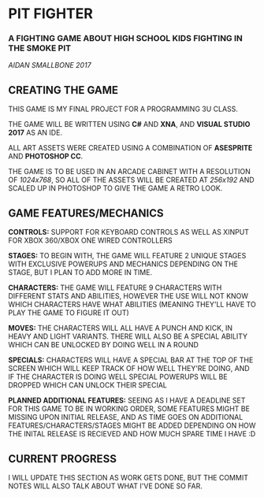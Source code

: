 # **PIT FIGHTER**
### A FIGHTING GAME ABOUT HIGH SCHOOL KIDS FIGHTING IN THE SMOKE PIT
_AIDAN SMALLBONE 2017_

## CREATING THE GAME

THIS GAME IS MY FINAL PROJECT FOR A PROGRAMMING 3U CLASS.

THE GAME WILL BE WRITTEN USING **C#** AND **XNA**, AND **VISUAL STUDIO 2017** AS AN IDE.

ALL ART ASSETS WERE CREATED USING A COMBINATION OF **ASESPRITE** AND **PHOTOSHOP CC**.

THE GAME IS TO BE USED IN AN ARCADE CABINET WITH A RESOLUTION OF _1024x768_, SO ALL OF THE ASSETS WILL BE CREATED AT _256x192_ AND SCALED UP IN PHOTOSHOP TO GIVE THE GAME A RETRO LOOK.

## GAME FEATURES/MECHANICS

**CONTROLS:** SUPPORT FOR KEYBOARD CONTROLS AS WELL AS XINPUT FOR XBOX 360/XBOX ONE WIRED CONTROLLERS

**STAGES:** TO BEGIN WITH, THE GAME WILL FEATURE 2 UNIQUE STAGES WITH EXCLUSIVE POWERUPS AND MECHANICS DEPENDING ON THE STAGE, BUT I PLAN TO ADD MORE IN TIME.

**CHARACTERS:** THE GAME WILL FEATURE 9 CHARACTERS WITH DIFFERENT STATS AND ABILITIES, HOWEVER THE USE WILL NOT KNOW WHICH CHARACTERS HAVE WHAT ABILITIES (MEANING THEY'LL HAVE TO PLAY THE GAME TO FIGURE IT OUT)

**MOVES:** THE CHARACTERS WILL ALL HAVE A PUNCH AND KICK, IN HEAVY AND LIGHT VARIANTS. THERE WILL ALSO BE A SPECIAL ABILITY WHICH CAN BE UNLOCKED BY DOING WELL IN A ROUND

**SPECIALS:** CHARACTERS WILL HAVE A SPECIAL BAR AT THE TOP OF THE SCREEN WHICH WILL KEEP TRACK OF HOW WELL THEY'RE DOING, AND IF THE CHARACTER IS DOING WELL SPECIAL POWERUPS WILL BE DROPPED WHICH CAN UNLOCK THEIR SPECIAL

**PLANNED ADDITIONAL FEATURES:** SEEING AS I HAVE A DEADLINE SET FOR THIS GAME TO BE IN WORKING ORDER, SOME FEATURES MIGHT BE MISSING UPON INITIAL RELEASE, AND AS TIME GOES ON ADDITIONAL FEATURES/CHARACTERS/STAGES MIGHT BE ADDED DEPENDING ON HOW THE INITAL RELEASE IS RECIEVED AND HOW MUCH SPARE TIME I HAVE :D

## CURRENT PROGRESS

I WILL UPDATE THIS SECTION AS WORK GETS DONE, BUT THE COMMIT NOTES WILL ALSO TALK ABOUT WHAT I'VE DONE SO FAR.

















